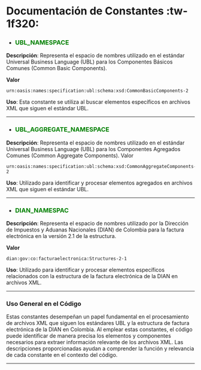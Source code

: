 # 
# Documentación de Constantes :tw-1f320:

- <h3 style = "color: green">UBL_NAMESPACE</h3>

**Descripción**: Representa el espacio de nombres utilizado en el estándar Universal Business Language (UBL) para los Componentes Básicos Comunes (Common Basic Components).

**Valor**

	urn:oasis:names:specification:ubl:schema:xsd:CommonBasicComponents-2

**Uso**: Esta constante se utiliza al buscar elementos específicos en archivos XML que siguen el estándar UBL.

------------

- <h3 style = "color: green">UBL_AGGREGATE_NAMESPACE</h3>

**Descripción**: Representa el espacio de nombres utilizado en el estándar Universal Business Language (UBL) para los Componentes Agregados Comunes (Common Aggregate Components).
Valor

	urn:oasis:names:specification:ubl:schema:xsd:CommonAggregateComponents-2

**Uso**: Utilizado para identificar y procesar elementos agregados en archivos XML que siguen el estándar UBL.

------------
- <h3 style = "color: green">DIAN_NAMESPAC</h3>

**Descripción**: Representa el espacio de nombres utilizado por la Dirección de Impuestos y Aduanas Nacionales (DIAN) de Colombia para la factura electrónica en la versión 2.1 de la estructura.

**Valor**

	dian:gov:co:facturaelectronica:Structures-2-1

**Uso**: Utilizado para identificar y procesar elementos específicos relacionados con la estructura de la factura electrónica de la DIAN en archivos XML.

------------
### Uso General en el Código
Estas constantes desempeñan un papel fundamental en el procesamiento de archivos XML que siguen los estándares UBL y la estructura de factura electrónica de la DIAN en Colombia. Al emplear estas constantes, el código puede identificar de manera precisa los elementos y componentes necesarios para extraer información relevante de los archivos XML. Las descripciones proporcionadas ayudan a comprender la función y relevancia de cada constante en el contexto del código.

------------